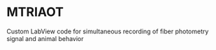# MTRIAOT
Custom LabView code for simultaneous recording of fiber photometry signal and animal behavior
